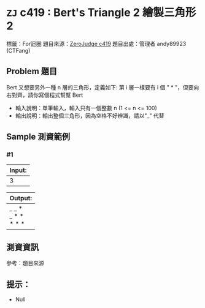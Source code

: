 
# `ZJ` c419 : Bert's Triangle 2 繪製三角形2

標籤：For迴圈
題目來源：[ZeroJudge c419](https://zerojudge.tw/ShowProblem?problemid=c419)
題目出處：管理者 andy89923 (CTFang)

## Problem 題目

Bert 又想要另外一種 n 層的三角形，定義如下: 第 i 層一樣要有 i 個 " * "，但要向右對齊，請你寫個程式幫幫 Bert

* 輸入說明：單筆輸入，輸入只有一個整數 n (1 <= n <= 100)
* 輸出說明：輸出整個三角形，因為空格不好辨識，請以"_" 代替

## Sample 測資範例

### #1

|Input:
|:-|
|3

|Output:
|:-|
| _ _ *<br> _ * *<br> * * *<br>

## 測資資訊
參考：題目來源

## 提示：
* Null
